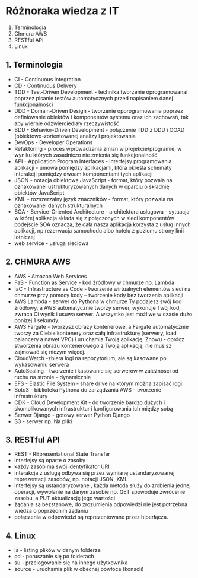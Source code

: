 # Różnoraka wiedza z IT
1. Terminologia
2. Chmura AWS
3. RESTful API
4. Linux

## 1. Terminologia
- CI -	Continuous Integration
- CD -	Continuous Delivery
- TDD	- Test-Driven Development -	technika tworzenie oprogramowanai poprzez pisanie testów automatycznych przed napisaniem danej funkcjonalności
- DDD	- Domain-Driven Design - tworzenie oporogramowania poprzez definiowanie obiektów i komponentów systemu oraz ich zachowań, tak aby wiernie odzwierciedlały rzeczywistość
- BDD	- Behavior-Driven Development	- połączenie TDD z DDD i OOAD (obiektowo-zorientowanej analizy  i projektowania
- DevOps - Developer Operations
- Refaktoring	- proces wprowadzania zmian w projekcie/programie, w wyniku których zasadniczo nie zmienia się funkcjonalność
- API	- Application Program Interfaces - interfejsy programowania aplikacji	- umowa pomiędzy aplikacjami, która określa schematy interakcji pomiędzy dwoam komponentami tych aplikacji
- JSON - notacja obiektowa JavaScript	- format, który pozwala na oznakowanei ustrukturyzowanych danych w oparciu o składnię  obiektów JavaScript
- XML - rozszerzalny język znaczników	- format, który pozwala na oznakowanei danych strukturalnych
- SOA	- Service-Oriented Architecture	- architektura usługowa - sytuacja w której aplikacja składa się z połączonych w sieci komponentów	podejście SOA oznacza, że cała nasza aplikacja korzysta z usług innych aplikacji, np rezerwacja samochodu albo hotelu z poziomu strony linii lotniczej	
- web service - usługa sieciowa	

## 2. CHMURA AWS
- AWS	- Amazon Web Services
- FaS	- Function as Service -	kod źródłowy w chmurze np. Lambda
- IaC -	Infrastructure as Code - tworzenie wirtualnych elementów sieci na chmurze przy pomocy kody – tworzenie kody bez tworzenia aplikacji
- AWS Lambda - serwer do Pythona w chmurze	Ty podajesz swój kod źródłowy, a AWS automatycznie tworzy serwer, wykonuje Twój kod, zwraca Ci wynik i usuwa serwer. A wszystko jest możliwe w czasie dużo ponizej 1 sekundy.
- AWS Fargate -	tworzysz obrazy kontenerowe, a Fargate automatycznie tworzy za Ciebie kontenery oraz całą infrastrukturę (serwery, load balancery a nawet VPC) i uruchamia Twoją aplikację. Znowu - oprócz stworzenia obrazu kontenerowego z Twoją aplikacją, nie musisz zajmować się niczym więcej.	
- CloudWatch -zbiera logi na repozytorium, ale są kasowane po wykasowaniu serwera
- AutoScaling	- tworzenie i kasowanie się serwerów w zależności od ruchu na stronie – dynamicznie
- EFS - Elastic File System -	share drive na którym można zapisać logi
- Boto3 - biblioteka Pythona do zarządzania AWS – tworzenie infrastruktury
- CDK	- Cloud Development Kit - do tworzenie bardzo dużych i skomplikowanych infrastruktur i konfigurowania ich między sobą
- Serwer Django -	gotowy serwer Python Django
- S3 - serwer np. Na pliki

## 3. RESTful API
- REST - REpresentational State Transfer
- interfejsy są oparte o zasoby
- każdy zasób ma swój identyfikator URI
- interakcja z usługą odbywa się przez wymianę ustandaryzowanej reprezentacji zasobów, np. notacji JSON, XML
- interfejsy są ustandaryzowane , każda metoda służy do zrobienia jednej operacji, wywołanie na danym zasobie np. GET spowoduje zwrócenie zasobu, a PUT aktualizację jego wartości
- żądania są bezstanowe, do zrozumienia odpowiedzi nie jest potrzebna wiedza o poprzednim żądaniu
- połączenia w odpowiedzi są reprezentowane przez hiperłącza.

## 4. Linux
- ls - listing plików w danym folderze
- cd - poruszanie się po folderach
- su - przelogowanie się na innego użytkownika
- source - uruchamia plik w obecnej powłoce (konsoli)
